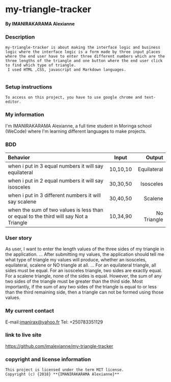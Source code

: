 # my-triangle-tracker
#### By **IMANIRAKARAMA Alexianne**
### Description

```
my-triangle-tracker is about making the interface logic and business logic where the interface logic is a form made by three input places where the end user have to enter three different numbers which are the three lengths of the triangle and one button where the end user click to find which type of triangle. 
 I used HTML ,CSS, javascript and Markdown languages.
 
```
 ### Setup instructions

 ```
To access on this project, you have to use google chrome and text-editor.

``` 
### My information
I'm IMANIRAKARAMA Alexianne, a full time student in Moringa school (WeCode) where I'm learning different languages to make projects.
### BDD
| Behavior                                                         | Input     |  Output      |
| :----------------------------------------------------------------| :--------:| -----------: |
| when i put in 3 equal numbers it will say equilateral            | 10,10,10  | Equilateral  |
| when i put in 2 equal numbers it will say  isosceles             | 30,30,50 |  Isosceles   |
| when i put in 3 different numbers it will say scalene            | 30,40,50  | Scalene      |
| when the sum of two values is less than or equal to the third will say Not a Triangle     | 10,34,90  | No Triangle     |

### User story

As user, I want to enter the length values of the three sides of my triangle in the application.
...
After submitting my values, the application should tell me what type of triangle my values will produce, whether an isosceles, equilateral, scalene or NO triangle at all.
...
For an equilateral triangle, all sides must be equal.
For an isosceles triangle, two sides are exactly equal.
For a scalene triangle, none of the sides is equal. However, the sum of any two sides of the triangle must be greater than the third side.
Most importantly, if the sum of any two sides of the triangle is equal to or less than the third remaining side, then a triangle can not be formed using those values.

### My current contact
E-mail:imanirax@yahoo.fr
Tel: +250783351129

 ### link to live site

 https://github.com/imalexianne/my-triangle-tracker

### copyright and license information

```
This project is licensed under the term MIT license.
Copyright (c) {2018} **{IMANIRAKARAMA Alexianne}**

```